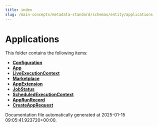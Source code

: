 ```yaml
---
title: index
slug: /main-concepts/metadata-standard/schemas/entity/applications
---
```


# Applications

This folder contains the following items:

- [**Configuration**](/main-concepts/metadata-standard/schemas/entity/applications/configuration)
- [**App**](/main-concepts/metadata-standard/schemas/entity/applications/app)
- [**LiveExecutionContext**](/main-concepts/metadata-standard/schemas/entity/applications/liveexecutioncontext)
- [**Marketplace**](/main-concepts/metadata-standard/schemas/entity/applications/marketplace)
- [**AppExtension**](/main-concepts/metadata-standard/schemas/entity/applications/appextension)
- [**JobStatus**](/main-concepts/metadata-standard/schemas/entity/applications/jobstatus)
- [**ScheduledExecutionContext**](/main-concepts/metadata-standard/schemas/entity/applications/scheduledexecutioncontext)
- [**AppRunRecord**](/main-concepts/metadata-standard/schemas/entity/applications/apprunrecord)
- [**CreateAppRequest**](/main-concepts/metadata-standard/schemas/entity/applications/createapprequest)


Documentation file automatically generated at 2025-01-15 09:05:41.923720+00:00.

